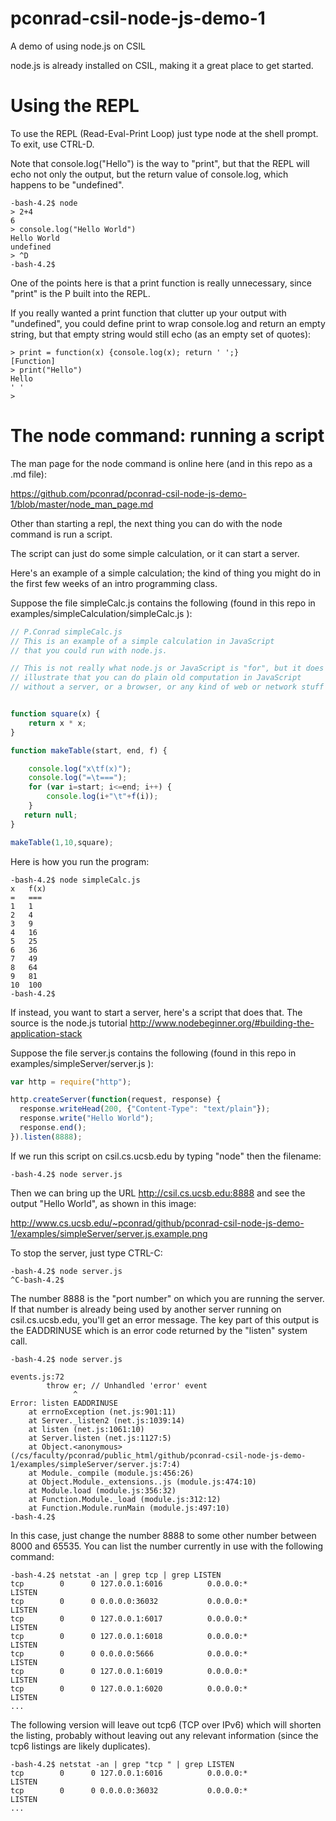 pconrad-csil-node-js-demo-1
===========================

A demo of using node.js on CSIL


node.js is already installed on CSIL, making it a great place to get started.

Using the REPL
==============

To use the REPL (Read-Eval-Print Loop) just type node at the shell prompt.  To exit, use CTRL-D.

Note that console.log("Hello") is the way to "print", but that the REPL will echo not only the output, but
the return value of console.log, which happens to be "undefined".

```
-bash-4.2$ node
> 2+4
6
> console.log("Hello World")
Hello World
undefined
> ^D
-bash-4.2$
```

One of the points here is that a print function is really unnecessary, since "print" is the P built into the REPL.  

If you really wanted a print function that clutter up your output with "undefined", you could define print to wrap console.log and return an empty string, but that empty string would still echo (as an empty set of quotes):

```
> print = function(x) {console.log(x); return ' ';}
[Function]
> print("Hello")
Hello
' '
> 
```

The node command: running a script
==================================

The man page for the node command is online here (and in this repo as a .md file):

https://github.com/pconrad/pconrad-csil-node-js-demo-1/blob/master/node_man_page.md

Other than starting a repl, the next thing you can do with the node command is run a script.

The script can just do some simple calculation, or it can start a server.

Here's an example of a simple calculation; the kind of thing you might do in the first few weeks of an intro programming class.

Suppose the file simpleCalc.js contains the following
(found in this repo in examples/simpleCalculation/simpleCalc.js ):


```javascript
// P.Conrad simpleCalc.js
// This is an example of a simple calculation in JavaScript
// that you could run with node.js.

// This is not really what node.js or JavaScript is "for", but it does
// illustrate that you can do plain old computation in JavaScript
// without a server, or a browser, or any kind of web or network stuff involved.


function square(x) { 
    return x * x; 
}

function makeTable(start, end, f) {

    console.log("x\tf(x)");
    console.log("=\t===");
    for (var i=start; i<=end; i++) {
	    console.log(i+"\t"+f(i));
    }
   return null;
}

makeTable(1,10,square);

```

Here is how you run the program:

```
-bash-4.2$ node simpleCalc.js
x	f(x)
=	===
1	1
2	4
3	9
4	16
5	25
6	36
7	49
8	64
9	81
10	100
-bash-4.2$ 
```

If instead, you want to start a server, here's a script that does that.   The source is the node.js tutorial http://www.nodebeginner.org/#building-the-application-stack

Suppose the file server.js contains the following (found in this repo in examples/simpleServer/server.js ):

```javascript
var http = require("http");

http.createServer(function(request, response) {
  response.writeHead(200, {"Content-Type": "text/plain"});
  response.write("Hello World");
  response.end();
}).listen(8888);
```

If we run this script on csil.cs.ucsb.edu by typing "node" then the filename:

```
-bash-4.2$ node server.js 

```

Then we can bring up the URL http://csil.cs.ucsb.edu:8888 and see the output "Hello World", as shown in this image:

http://www.cs.ucsb.edu/~pconrad/github/pconrad-csil-node-js-demo-1/examples/simpleServer/server.js.example.png

To stop the server, just type CTRL-C:

```
-bash-4.2$ node server.js 
^C-bash-4.2$ 
```

The number 8888 is the "port number" on which you are running the server.    If that number is already being used by another server running on csil.cs.ucsb.edu, you'll get an error message.   The key part of this output is the EADDRINUSE which is an error code returned by the "listen" system call.

```
-bash-4.2$ node server.js

events.js:72
        throw er; // Unhandled 'error' event
              ^
Error: listen EADDRINUSE
    at errnoException (net.js:901:11)
    at Server._listen2 (net.js:1039:14)
    at listen (net.js:1061:10)
    at Server.listen (net.js:1127:5)
    at Object.<anonymous> (/cs/faculty/pconrad/public_html/github/pconrad-csil-node-js-demo-1/examples/simpleServer/server.js:7:4)
    at Module._compile (module.js:456:26)
    at Object.Module._extensions..js (module.js:474:10)
    at Module.load (module.js:356:32)
    at Function.Module._load (module.js:312:12)
    at Function.Module.runMain (module.js:497:10)
-bash-4.2$ 
```

In this case, just change the number 8888 to some other number between 8000 and 65535.    You can list the number currently in use with the following command:

```
-bash-4.2$ netstat -an | grep tcp | grep LISTEN
tcp        0      0 127.0.0.1:6016          0.0.0.0:*               LISTEN     
tcp        0      0 0.0.0.0:36032           0.0.0.0:*               LISTEN     
tcp        0      0 127.0.0.1:6017          0.0.0.0:*               LISTEN     
tcp        0      0 127.0.0.1:6018          0.0.0.0:*               LISTEN     
tcp        0      0 0.0.0.0:5666            0.0.0.0:*               LISTEN     
tcp        0      0 127.0.0.1:6019          0.0.0.0:*               LISTEN     
tcp        0      0 127.0.0.1:6020          0.0.0.0:*               LISTEN     
...
```

The following version will leave out tcp6 (TCP over IPv6) which will shorten the listing, probably without leaving out any relevant information (since the tcp6 listings are likely duplicates).

```
-bash-4.2$ netstat -an | grep "tcp " | grep LISTEN
tcp        0      0 127.0.0.1:6016          0.0.0.0:*               LISTEN     
tcp        0      0 0.0.0.0:36032           0.0.0.0:*               LISTEN     
...
```
